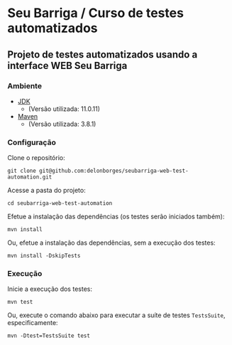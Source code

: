 # Seu Barriga / Curso de testes automatizados

## Projeto de testes automatizados usando a interface WEB Seu Barriga

### Ambiente

- [JDK](https://www.oracle.com/java/technologies/javase-jdk11-downloads.html "JDK")
    - (Versão utilizada: 11.0.11)
- [Maven](https://maven.apache.org/download.cgi "Maven")
    - (Versão utilizada: 3.8.1)

### Configuração

Clone o repositório:
```
git clone git@github.com:delonborges/seubarriga-web-test-automation.git
```
Acesse a pasta do projeto:
```
cd seubarriga-web-test-automation
```
Efetue a instalação das dependências (os testes serão iniciados também):
```
mvn install
```
Ou, efetue a instalação das dependências, sem a execução dos testes:
```
mvn install -DskipTests
```


### Execução
Inicie a execução dos testes:
```
mvn test
```
Ou, execute o comando abaixo para executar a suíte de testes `TestsSuite`, especificamente:
```
mvn -Dtest=TestsSuite test 
```